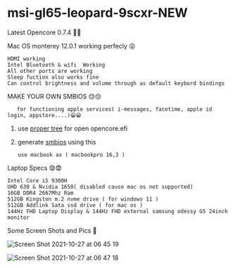# msi-gl65-leopard-9scxr-NEW

Latest Opencore 0.7.4 🤗🤗

Mac OS monterey 12.0.1 working perfecly 😜


    HDMI working
    Intel Bluetooth & wifi  Working
    All other ports are working
    Sleep fuction also works fine
    Can control brightness and volume through as default keybord bindings
    
MAKE YOUR OWN SMBIOS  😓😒 

       for functioning apple services( i-messages, facetime, apple id login, appstore....)😁😁

  1. use [proper tree](https://github.com/corpnewt/ProperTree/) for open opencore.efi
 
  2. generate [smbios](https://github.com/corpnewt/GenSMBIOS) using this
                            
                            
         use macbook as ( macbookpro 16,3 )


Laptop Specs 😧😨
    
    
    Intel Core i5 9300H
    UHD 630 & Nvidia 1650( disabled cause mac os not supported)
    16GB DDR4 2667Mhz Ram
    512GB Kingston m.2 nvme drive ( for windows 11 )
    512GB Addlink Sata ssd drive ( for mac os ) 
    144Hz FHD Laptop Display & 144Hz FHD external samsung odessy G5 24inch monitor

Some Screen Shots and Pics 🤗

![Screen Shot 2021-10-27 at 06 45 19](https://user-images.githubusercontent.com/77915860/139799970-0cc0057b-969c-45c2-93de-3d1ddeab4215.png)


![Screen Shot 2021-10-27 at 06 47 18](https://user-images.githubusercontent.com/77915860/139799997-5257ef00-a537-4d4d-8b5d-ba12b407977e.png)


